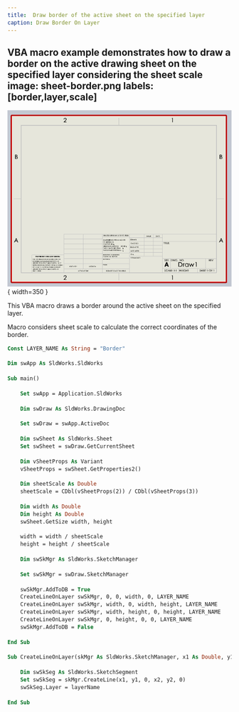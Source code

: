 ```yaml
---
title:  Draw border of the active sheet on the specified layer
caption: Draw Border On Layer
---
```

 VBA macro example demonstrates how to draw a border on the active drawing sheet on the specified layer considering the sheet scale
image: sheet-border.png
labels: [border,layer,scale]
---
![Sheet border drawn on the layer](sheet-border.png){ width=350 }

This VBA macro draws a border around the active sheet on the specified layer.

Macro considers sheet scale to calculate the correct coordinates of the border.

~~~ vb
Const LAYER_NAME As String = "Border"

Dim swApp As SldWorks.SldWorks

Sub main()

    Set swApp = Application.SldWorks
    
    Dim swDraw As SldWorks.DrawingDoc
    
    Set swDraw = swApp.ActiveDoc
    
    Dim swSheet As SldWorks.Sheet
    Set swSheet = swDraw.GetCurrentSheet
    
    Dim vSheetProps As Variant
    vSheetProps = swSheet.GetProperties2()
    
    Dim sheetScale As Double
    sheetScale = CDbl(vSheetProps(2)) / CDbl(vSheetProps(3))
    
    Dim width As Double
    Dim height As Double
    swSheet.GetSize width, height
    
    width = width / sheetScale
    height = height / sheetScale
    
    Dim swSkMgr As SldWorks.SketchManager
    
    Set swSkMgr = swDraw.SketchManager
    
    swSkMgr.AddToDB = True
    CreateLineOnLayer swSkMgr, 0, 0, width, 0, LAYER_NAME
    CreateLineOnLayer swSkMgr, width, 0, width, height, LAYER_NAME
    CreateLineOnLayer swSkMgr, width, height, 0, height, LAYER_NAME
    CreateLineOnLayer swSkMgr, 0, height, 0, 0, LAYER_NAME
    swSkMgr.AddToDB = False
    
End Sub

Sub CreateLineOnLayer(skMgr As SldWorks.SketchManager, x1 As Double, y1 As Double, x2 As Double, y2 As Double, layerName As String)
    
    Dim swSkSeg As SldWorks.SketchSegment
    Set swSkSeg = skMgr.CreateLine(x1, y1, 0, x2, y2, 0)
    swSkSeg.Layer = layerName
    
End Sub
~~~


